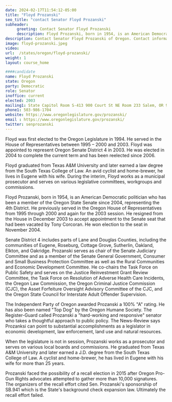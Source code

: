 ```yaml
---
date: 2024-02-17T11:54:12-05:00
title: "Floyd Prozanski"
seo_title: "contact Senator Floyd Prozanski"
subheader:
     greeting: Contact Senator Floyd Prozanski
     description: Floyd Prozanski, born in 1954, is an American Democratic politician who has been a member of the Oregon State Senate since 2004, representing the 4th District.
description: Contact Senator Floyd Prozanski of Oregon. Contact information for Floyd Prozanski includes email address, phone number, and mailing address.
image: floyd-prozanski.jpeg
video:
url:  /states/oregon/floyd-prozanski/
weight: 1
layout: course_home

####candidate
name: Floyd Prozanski
state: Oregon
party: Democratic
role: Senator
inoffice: current
elected: 2003
mailing1: State Capitol Room S-413 900 Court St NE Room 233 Salem, OR 97301
phone1: 503-986-1704
website: https://www.oregonlegislature.gov/prozanski/
email : https://www.oregonlegislature.gov/prozanski/
twitter: senprozanski
---
```


Floyd was first elected to the Oregon Legislature in 1994. He served in the House of Representatives between 1995 – 2000 and 2003. Floyd was appointed to represent Oregon Senate District 4 in 2003. He was elected in 2004 to complete the current term and has been reelected since 2006.

Floyd graduated from Texas A&M University and later earned a law degree from the South Texas College of Law. An avid cyclist and home-brewer, he lives in Eugene with his wife. During the interim, Floyd works as a municipal prosecutor and serves on various legislative committees, workgroups and commissions.

Floyd Prozanski, born in 1954, is an American Democratic politician who has been a member of the Oregon State Senate since 2004, representing the 4th District. He previously served in the Oregon House of Representatives from 1995 through 2000 and again for the 2003 session. He resigned from the House in December 2003 to accept appointment to the Senate seat that had been vacated by Tony Corcoran. He won election to the seat in November 2004.

Senate District 4 includes parts of Lane and Douglas Counties, including the communities of Eugene, Roseburg, Cottage Grove, Sutherlin, Oakland, Elkton, and Oakridge. Prozanski serves as chair of the Senate Judiciary Committee and as a member of the Senate General Government, Consumer and Small Business Protection Committee as well as the Rural Communities and Economic Development Committee. He co-chairs the Task Force on Public Safety and serves on the Justice Reinvestment Grant Review Committee, the Task Force on Resolution of Adverse Health Care Incidents, the Oregon Law Commission, the Oregon Criminal Justice Commission (CJC), the Asset Forfeiture Oversight Advisory Committee of the CJC, and the Oregon State Council for Interstate Adult Offender Supervision.

The Independent Party of Oregon awarded Prozanski a 100% "A" rating. He has also been named "Top Dog" by the Oregon Humane Society. The Register-Guard called Prozanski a "hard-working and responsive" senator who takes a thoughtful approach to public policy. The News-Review says Prozanksi can point to substantial accomplishments as a legislator in economic development, law enforcement, land use and natural resources.

When the legislature is not in session, Prozanski works as a prosecutor and serves on various local boards and commissions. He graduated from Texas A&M University and later earned a J.D. degree from the South Texas College of Law. A cyclist and home-brewer, he has lived in Eugene with his wife for more than 25 years.

Prozanski faced the possibility of a recall election in 2015 after Oregon Pro-Gun Rights advocates attempted to gather more than 10,000 signatures. The organizers of the recall effort cited Sen. Prozanski's sponsorship of SB.941 which is the State's background check expansion law. Ultimately the recall effort failed.
